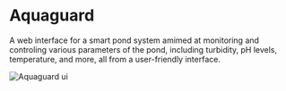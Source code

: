 # Aquaguard
A web interface for a smart pond system amimed at monitoring and controling various parameters of the pond, including turbidity, pH levels, temperature, and more, all from a user-friendly interface.

![Aquaguard ui](https://media.licdn.com/dms/image/v2/D4D22AQED2TIfr6vQtA/feedshare-shrink_1280/feedshare-shrink_1280/0/1728744063932?e=1732752000&v=beta&t=1ne3vPo3NcVhiFHYpmrYnovbvwM0i_fy9qvA70qW85Q)
